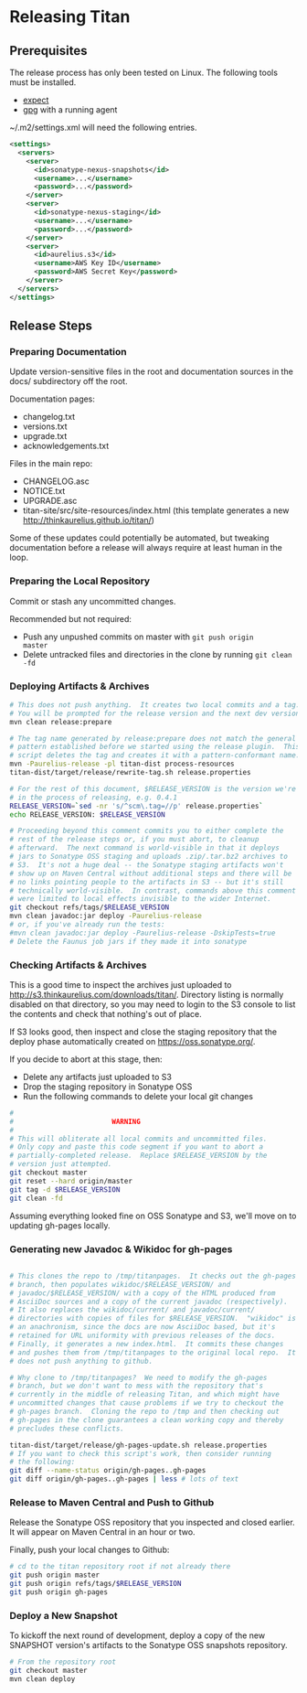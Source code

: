 Releasing Titan
===============

Prerequisites
-------------

The release process has only been tested on Linux.  The following
tools must be installed.

* [expect](http://expect.sourceforge.net/)
* [gpg](http://www.gnupg.org/) with a running agent

~/.m2/settings.xml will need the following entries.

```xml
<settings>
  <servers>
    <server>
      <id>sonatype-nexus-snapshots</id>
      <username>...</username>
      <password>...</password>
    </server>
    <server>
      <id>sonatype-nexus-staging</id>
      <username>...</username>
      <password>...</password>
    </server>
    <server>
      <id>aurelius.s3</id>
      <username>AWS Key ID</username>
      <password>AWS Secret Key</password>
    </server>
  </servers>
</settings>
```

Release Steps
-------------

### Preparing Documentation

Update version-sensitive files in the root and documentation sources
in the docs/ subdirectory off the root.

Documentation pages:

* changelog.txt
* versions.txt
* upgrade.txt
* acknowledgements.txt

Files in the main repo:

* CHANGELOG.asc
* NOTICE.txt
* UPGRADE.asc
* titan-site/src/site-resources/index.html
  (this template generates a new http://thinkaurelius.github.io/titan/)

Some of these updates could potentially be automated, but tweaking
documentation before a release will always require at least human in
the loop.

### Preparing the Local Repository

Commit or stash any uncommitted changes.

Recommended but not required:

* Push any unpushed commits on master with <code>git push origin
  master</code>
* Delete untracked files and directories in the clone by running
  <code>git clean -fd</code>

### Deploying Artifacts & Archives

```bash
# This does not push anything.  It creates two local commits and a tag.
# You will be prompted for the release version and the next dev version.
mvn clean release:prepare

# The tag name generated by release:prepare does not match the general
# pattern established before we started using the release plugin.  This
# script deletes the tag and creates it with a pattern-conformant name.
mvn -Paurelius-release -pl titan-dist process-resources
titan-dist/target/release/rewrite-tag.sh release.properties

# For the rest of this document, $RELEASE_VERSION is the version we're
# in the process of releasing, e.g. 0.4.1
RELEASE_VERSION=`sed -nr 's/^scm\.tag=//p' release.properties`
echo RELEASE_VERSION: $RELEASE_VERSION

# Proceeding beyond this comment commits you to either complete the
# rest of the release steps or, if you must abort, to cleanup
# afterward.  The next command is world-visible in that it deploys
# jars to Sonatype OSS staging and uploads .zip/.tar.bz2 archives to
# S3.  It's not a huge deal -- the Sonatype staging artifacts won't
# show up on Maven Central without additional steps and there will be
# no links pointing people to the artifacts in S3 -- but it's still
# technically world-visible.  In contrast, commands above this comment
# were limited to local effects invisible to the wider Internet.
git checkout refs/tags/$RELEASE_VERSION
mvn clean javadoc:jar deploy -Paurelius-release
# or, if you've already run the tests:
#mvn clean javadoc:jar deploy -Paurelius-release -DskipTests=true
# Delete the Faunus job jars if they made it into sonatype
```

### Checking Artifacts & Archives

This is a good time to inspect the archives just uploaded to
http://s3.thinkaurelius.com/downloads/titan/.  Directory listing is
normally disabled on that directory, so you may need to login to the
S3 console to list the contents and check that nothing's out of place.

If S3 looks good, then inspect and close the staging repository that
the deploy phase automatically created on https://oss.sonatype.org/.

If you decide to abort at this stage, then:

* Delete any artifacts just uploaded to S3
* Drop the staging repository in Sonatype OSS
* Run the following commands to delete your local git changes

```bash
#
#                        WARNING
#
# This will obliterate all local commits and uncommitted files.
# Only copy and paste this code segment if you want to abort a
# partially-completed release.  Replace $RELEASE_VERSION by the
# version just attempted.
git checkout master
git reset --hard origin/master
git tag -d $RELEASE_VERSION
git clean -fd
```

Assuming everything looked fine on OSS Sonatype and S3, we'll move on
to updating gh-pages locally.

### Generating new Javadoc & Wikidoc for gh-pages

```bash

# This clones the repo to /tmp/titanpages.  It checks out the gh-pages
# branch, then populates wikidoc/$RELEASE_VERSION/ and
# javadoc/$RELEASE_VERSION/ with a copy of the HTML produced from
# AsciiDoc sources and a copy of the current javadoc (respectively).
# It also replaces the wikidoc/current/ and javadoc/current/
# directories with copies of files for $RELEASE_VERSION.  "wikidoc" is
# an anachronism, since the docs are now AsciiDoc based, but it's
# retained for URL uniformity with previous releases of the docs.
# Finally, it generates a new index.html.  It commits these changes
# and pushes them from /tmp/titanpages to the original local repo.  It
# does not push anything to github.

# Why clone to /tmp/titanpages?  We need to modify the gh-pages
# branch, but we don't want to mess with the repository that's
# currently in the middle of releasing Titan, and which might have
# uncommitted changes that cause problems if we try to checkout the
# gh-pages branch.  Cloning the repo to /tmp and then checking out
# gh-pages in the clone guarantees a clean working copy and thereby
# precludes these conflicts.

titan-dist/target/release/gh-pages-update.sh release.properties
# If you want to check this script's work, then consider running
# the following:
git diff --name-status origin/gh-pages..gh-pages
git diff origin/gh-pages..gh-pages | less # lots of text
```

### Release to Maven Central and Push to Github

Release the Sonatype OSS repository that you inspected and closed
earlier.  It will appear on Maven Central in an hour or two.

Finally, push your local changes to Github:

```bash 
# cd to the titan repository root if not already there
git push origin master
git push origin refs/tags/$RELEASE_VERSION
git push origin gh-pages
```

### Deploy a New Snapshot

To kickoff the next round of development, deploy a copy of the new
SNAPSHOT version's artifacts to the Sonatype OSS snapshots repository.

```bash
# From the repository root
git checkout master
mvn clean deploy
```
